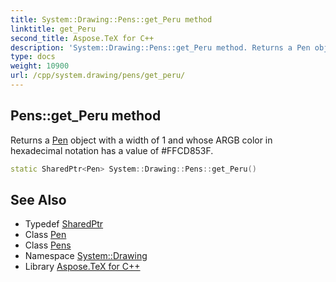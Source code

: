 ```yaml
---
title: System::Drawing::Pens::get_Peru method
linktitle: get_Peru
second_title: Aspose.TeX for C++
description: 'System::Drawing::Pens::get_Peru method. Returns a Pen object with a width of 1 and whose ARGB color in hexadecimal notation has a value of #FFCD853F in C++.'
type: docs
weight: 10900
url: /cpp/system.drawing/pens/get_peru/
---
```

## Pens::get_Peru method


Returns a [Pen](../../pen/) object with a width of 1 and whose ARGB color in hexadecimal notation has a value of #FFCD853F.

```cpp
static SharedPtr<Pen> System::Drawing::Pens::get_Peru()
```

## See Also

* Typedef [SharedPtr](../../../system/sharedptr/)
* Class [Pen](../../pen/)
* Class [Pens](../)
* Namespace [System::Drawing](../../)
* Library [Aspose.TeX for C++](../../../)
